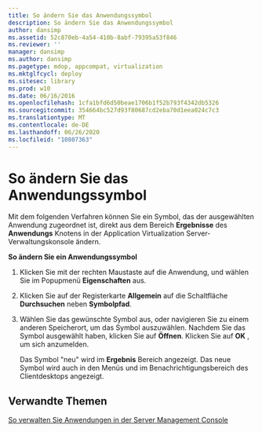 ```yaml
---
title: So ändern Sie das Anwendungssymbol
description: So ändern Sie das Anwendungssymbol
author: dansimp
ms.assetid: 52c870eb-4a54-410b-8abf-79395a53f846
ms.reviewer: ''
manager: dansimp
ms.author: dansimp
ms.pagetype: mdop, appcompat, virtualization
ms.mktglfcycl: deploy
ms.sitesec: library
ms.prod: w10
ms.date: 06/16/2016
ms.openlocfilehash: 1cfa1bfd6d50beae1706b1f52b793f4342db5326
ms.sourcegitcommit: 354664bc527d93f80687cd2eba70d1eea024c7c3
ms.translationtype: MT
ms.contentlocale: de-DE
ms.lasthandoff: 06/26/2020
ms.locfileid: "10807363"
---
```

# So ändern Sie das Anwendungssymbol


Mit dem folgenden Verfahren können Sie ein Symbol, das der ausgewählten Anwendung zugeordnet ist, direkt aus dem Bereich **Ergebnisse** des **Anwendungs** Knotens in der Application Virtualization Server-Verwaltungskonsole ändern.

**So ändern Sie ein Anwendungssymbol**

1.  Klicken Sie mit der rechten Maustaste auf die Anwendung, und wählen Sie im Popupmenü **Eigenschaften** aus.

2.  Klicken Sie auf der Registerkarte **Allgemein** auf die Schaltfläche **Durchsuchen** neben **Symbolpfad**.

3.  Wählen Sie das gewünschte Symbol aus, oder navigieren Sie zu einem anderen Speicherort, um das Symbol auszuwählen. Nachdem Sie das Symbol ausgewählt haben, klicken Sie auf **Öffnen**. Klicken Sie auf **OK** , um sich anzumelden.

    Das Symbol "neu" wird im **Ergebnis** Bereich angezeigt. Das neue Symbol wird auch in den Menüs und im Benachrichtigungsbereich des Clientdesktops angezeigt.

## Verwandte Themen


[So verwalten Sie Anwendungen in der Server Management Console](how-to-manage-applications-in-the-server-management-console.md)

 

 





